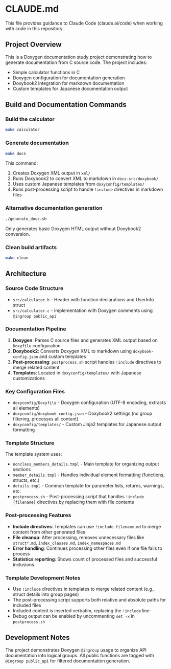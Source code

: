 # CLAUDE.md

This file provides guidance to Claude Code (claude.ai/code) when working with code in this repository.

## Project Overview

This is a Doxygen documentation study project demonstrating how to generate documentation from C source code. The project includes:

- Simple calculator functions in C
- Doxygen configuration for documentation generation  
- Doxybook2 integration for markdown documentation
- Custom templates for Japanese documentation output

## Build and Documentation Commands

### Build the calculator
```bash
make calculator
```

### Generate documentation
```bash
make docs
```
This command:
1. Creates Doxygen XML output in `xml/`
2. Runs Doxybook2 to convert XML to markdown in `docs-src/doxybook/`
3. Uses custom Japanese templates from `doxyconfig/templates/`
4. Runs post-processing script to handle `!include` directives in markdown files

### Alternative documentation generation
```bash
./generate_docs.sh
```
Only generates basic Doxygen HTML output without Doxybook2 conversion.

### Clean build artifacts
```bash
make clean
```

## Architecture

### Source Code Structure
- `src/calculator.h` - Header with function declarations and UserInfo struct
- `src/calculator.c` - Implementation with Doxygen comments using `@ingroup public_api`

### Documentation Pipeline
1. **Doxygen**: Parses C source files and generates XML output based on `Doxyfile` configuration
2. **Doxybook2**: Converts Doxygen XML to markdown using `doxybook-config.json` and custom templates
3. **Post-processing**: `postprocess.sh` script handles `!include` directives to merge related content
4. **Templates**: Located in `doxyconfig/templates/` with Japanese customizations

### Key Configuration Files
- `doxyconfig/Doxyfile` - Doxygen configuration (UTF-8 encoding, extracts all elements)
- `doxyconfig/doxybook-config.json` - Doxybook2 settings (no group filtering, processes all content)
- `doxyconfig/templates/` - Custom Jinja2 templates for Japanese output formatting

### Template Structure
The template system uses:
- `nonclass_members_details.tmpl` - Main template for organizing output sections
- `member_details.tmpl` - Handles individual element formatting (functions, structs, etc.)
- `details.tmpl` - Common template for parameter lists, returns, warnings, etc.
- `postprocess.sh` - Post-processing script that handles `!include {filename}` directives by replacing them with file contents

### Post-processing Features
- **Include directives**: Templates can use `!include filename.md` to merge content from other generated files
- **File cleanup**: After processing, removes unnecessary files like `struct*.md`, `index_classes.md`, `index_namespaces.md`
- **Error handling**: Continues processing other files even if one file fails to process
- **Statistics reporting**: Shows count of processed files and successful inclusions

### Template Development Notes
- Use `!include` directives in templates to merge related content (e.g., struct details into group pages)
- The post-processing script supports both relative and absolute paths for included files
- Included content is inserted verbatim, replacing the `!include` line
- Debug output can be enabled by uncommenting `set -x` in `postprocess.sh`

## Development Notes

The project demonstrates Doxygen `@ingroup` usage to organize API documentation into logical groups. All public functions are tagged with `@ingroup public_api` for filtered documentation generation.
